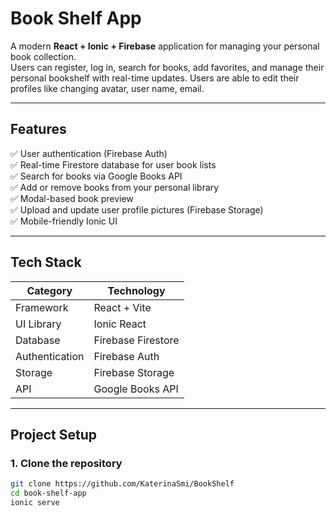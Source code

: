 #  Book Shelf App

A modern **React + Ionic + Firebase** application for managing your personal book collection.  
Users can register, log in, search for books, add favorites, and manage their personal bookshelf with real-time updates. Users are able to edit their profiles like changing avatar, user name, email.

---

##  Features

✅ User authentication (Firebase Auth)  
✅ Real-time Firestore database for user book lists  
✅ Search for books via Google Books API  
✅ Add or remove books from your personal library  
✅ Modal-based book preview  
✅ Upload and update user profile pictures (Firebase Storage)  
✅ Mobile-friendly Ionic UI  

---

##  Tech Stack

| Category | Technology |
|-----------|-------------|
| Framework | React + Vite |
| UI Library | Ionic React |
| Database | Firebase Firestore |
| Authentication | Firebase Auth |
| Storage | Firebase Storage |
| API | Google Books API |


---

## Project Setup

### 1. Clone the repository
```bash
git clone https://github.com/KaterinaSmi/BookShelf
cd book-shelf-app
ionic serve
